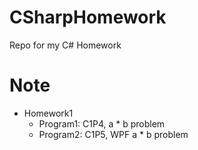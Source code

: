 # CSharpHomework
Repo for my C# Homework

# Note
* Homework1
	* Program1: C1P4, a * b problem
	* Program2: C1P5, WPF a * b problem

